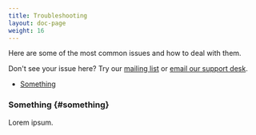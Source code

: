 ```yaml
---
title: Troubleshooting
layout: doc-page
weight: 16
---
```


Here are some of the most common issues and how to deal with them. 

Don't see your issue here? Try our [mailing list](https://groups.google.com/forum/#!forum/appfog-users) or [email our support desk](mailto:support@appfog.com).

* [Something](#something)

### Something {#something}

Lorem ipsum. 
